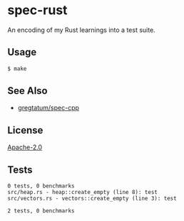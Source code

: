 # spec-rust
An encoding of my Rust learnings into a test suite.

## Usage
```sh
$ make
```

## See Also
- [gregtatum/spec-cpp](https://github.com/gregtatum/spec-cpp)

## License
[Apache-2.0](./LICENSE)

## Tests
```
0 tests, 0 benchmarks
src/heap.rs - heap::create_empty (line 8): test
src/vectors.rs - vectors::create_empty (line 3): test

2 tests, 0 benchmarks
```
